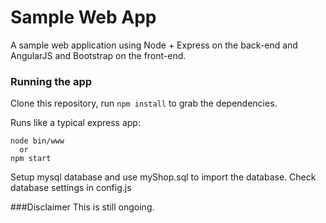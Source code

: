 # Sample Web App

A sample web application using Node + Express on the back-end and AngularJS and Bootstrap on the front-end.

### Running the app
Clone this repository, run `npm install` to grab the dependencies.

Runs like a typical express app:

    node bin/www
      or
    npm start

Setup mysql database and use myShop.sql to import the database.
Check database settings in config.js

###Disclaimer
This is still ongoing.